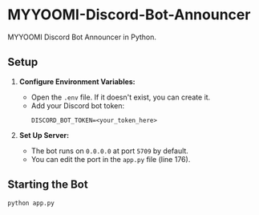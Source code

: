 # MYYOOMI-Discord-Bot-Announcer

MYYOOMI Discord Bot Announcer in Python.

## Setup

1. **Configure Environment Variables:**
   - Open the `.env` file. If it doesn't exist, you can create it.
   - Add your Discord bot token:
     ```
     DISCORD_BOT_TOKEN=<your_token_here>
     ```

2. **Set Up Server:**
   - The bot runs on `0.0.0.0` at port `5709` by default.
   - You can edit the port in the `app.py` file (line 176).

## Starting the Bot

```bash
python app.py
